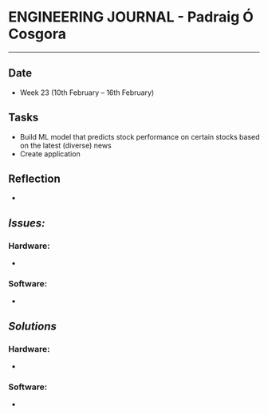 
# **ENGINEERING JOURNAL - Padraig Ó Cosgora**
----------------------------------------------------------------------

## **Date**
-	Week 23 (10th February – 16th February)

## **Tasks**
-	Build ML model that predicts stock performance on certain stocks based on the latest (diverse) news
- Create application 

## **Reflection**
-	

## **_Issues:_**

### **Hardware:**
-	

### **Software:**
-	

## **_Solutions_**

### **Hardware:**
-	

### **Software:**
-
